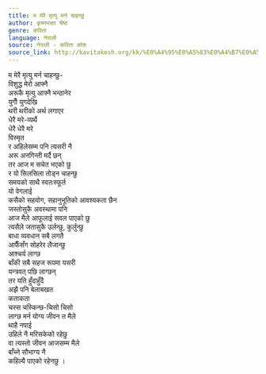 ```yaml
---
title: म मेरै मृत्यु मर्न चाहन्छु
author: कृष्णभक्त श्रेष्ठ
genre: कविता
language: नेपाली
source: नेपाली - कविता कोश
source_link: http://kavitakosh.org/kk/%E0%A4%95%E0%A5%83%E0%A4%B7%E0%A5%8D%E0%A4%A3%E0%A4%AD%E0%A4%95%E0%A5%8D%E0%A4%A4_%E0%A4%B6%E0%A5%8D%E0%A4%B0%E0%A5%87%E0%A4%B7%E0%A5%8D%E0%A4%A0
---
```


म मेरै मृत्यु मर्न चाहन्छु-  
विशुद्ध मेरो आफ्नै  
अरूकै मृत्यु आफ्नै भन्ठानेर  
युगौँ युगदेखि  
थरी थरीको अर्थ लगाएर  
धेरै मरे-व्यर्थै  
धेरै धेरै मरे  
विस्मृत  
र अहिलेसम्म पनि त्यसरी नै  
अरू अनगिन्ती मर्दै छन्  
तर आज म सचेत भएको छु  
र यो सिलसिला तोड्न चाहन्छु  
समयको साथै स्वतःस्फूर्त  
यो वेगलाई  
कसैको सहयोग, सहानुभूतिको आवश्यकता छैन  
जस्तोसुकै अवस्थामा पनि  
आज मैले आफूलाई सवल पाएको छु  
त्यसैले जतासुकै उर्लन्छु, कुर्लुन्छु  
बाधा व्यवधान सबै लगतै  
आफैँसँग सोहरेर लैजान्छु  
आश्चर्य लाग्छ  
बाँकी सबै सहज रूपमा यसरी  
यन्त्रवत् पछि लाग्छन्  
तर यति हुँदाहुँदै  
अझै पनि बेलाबखत  
कताकता  
चस्स चस्किन्छ-चिसो चिसो  
लाग्छ मर्न योग्य जीवन त मैले  
थाहै नपाई  
उहिले नै मरिसकेको रहेछु  
वा त्यस्तो जीवन आजसम्म मैले  
बाँच्ने सौभाग्य नै  
कहिल्यै पाएको रहेनछु ।
